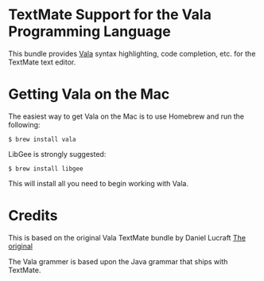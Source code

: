 # TextMate Support for the Vala Programming Language

This bundle provides [Vala](http://live.gnome.org/Vala) syntax highlighting, code completion, etc. for the 
TextMate text editor.

# Getting Vala on the Mac

The easiest way to get Vala on the Mac is to use Homebrew and run
the following:

    $ brew install vala

LibGee is strongly suggested:

    $ brew install libgee

This will install all you need to begin working with Vala.

# Credits

This is based on the original Vala TextMate bundle by Daniel Lucraft
[The original](http://danlucraft.com/blog/2008/12/vala-textmate-bundle/)

The Vala grammer is based upon the Java grammar that ships with TextMate.
